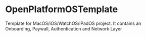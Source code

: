# OpenPlatformOSTemplate
Template for MacOS/iOS/WatchOS/iPadOS project. It contains an Onboarding, Paywall, Authentication and Network Layer
